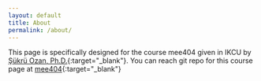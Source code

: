 ```yaml
---
layout: default
title: About
permalink: /about/
---
```


This page is specifically designed for the course mee404 given in IKCU by [Şükrü Ozan, Ph.D.](http://www.sukruozan.com){:target="_blank"}. You can reach git repo for this course page at [mee404](https://github.com/comp4360){:target="_blank"}
